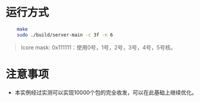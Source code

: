 # 运行方式
``` bash
    make
    sudo ./build/server-main -c 3f -n 6
```
> lcore mask: 0x111111：使用0号，1号，2号，3号，4号，5号核。

# 注意事项
- 本实例经过实测可以实现10000个包的完全收发，可以在此基础上继续优化。
